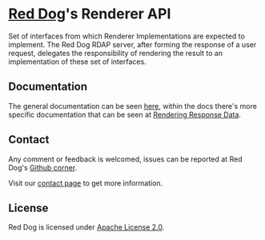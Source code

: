 # [Red Dog](https://www.reddog.mx/)'s Renderer API

Set of interfaces from which Renderer Implementations are expected to implement. The Red Dog RDAP server, after forming the response of a user request, delegates the responsibility of rendering the result to an implementation of these set of interfaces.

## Documentation

The general documentation can be seen [here](https://www.reddog.mx/documentation.html), within the docs there's more specific documentation that can be seen at [Rendering Response Data](https://www.reddog.mx/documentation.html#rendering-response-data).

## Contact

Any comment or feedback is welcomed, issues can be reported at Red Dog's [Github corner](https://github.com/NICMx/rdap-renderer-api/issues).

Visit our [contact page](https://www.reddog.mx/contact.html) to get more information.

## License

Red Dog is licensed under [Apache License 2.0](https://www.apache.org/licenses/LICENSE-2.0).
